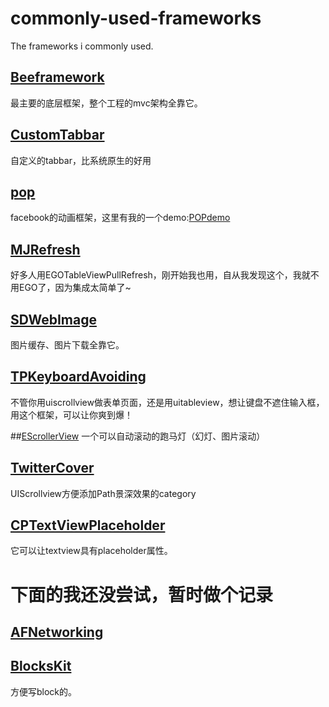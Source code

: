 # commonly-used-frameworks

The frameworks i commonly used.


## [Beeframework](https://github.com/gavinkwoe/BeeFramework)
最主要的底层框架，整个工程的mvc架构全靠它。

## [CustomTabbar](https://github.com/jxd001/CustomTabbar)
自定义的tabbar，比系统原生的好用

## [pop](https://github.com/facebook/pop)
facebook的动画框架，这里有我的一个demo:[POPdemo](https://github.com/jxd001/POPdemo)


## [MJRefresh](https://github.com/jxd001/MJRefresh-1)
好多人用EGOTableViewPullRefresh，刚开始我也用，自从我发现这个，我就不用EGO了，因为集成太简单了~

## [SDWebImage](https://github.com/rs/SDWebImage)
图片缓存、图片下载全靠它。

## [TPKeyboardAvoiding](https://github.com/michaeltyson/TPKeyboardAvoiding)
不管你用uiscrollview做表单页面，还是用uitableview，想让键盘不遮住输入框，用这个框架，可以让你爽到爆！

##[EScrollerView](https://github.com/jxd001/EScrollerView)
一个可以自动滚动的跑马灯（幻灯、图片滚动）

## [TwitterCover](https://github.com/jxd001/TwitterCover-1)
UIScrollview方便添加Path景深效果的category

## [CPTextViewPlaceholder](https://github.com/ultimateboro/CPTextViewPlaceholder)
它可以让textview具有placeholder属性。

# 下面的我还没尝试，暂时做个记录

## [AFNetworking](https://github.com/AFNetworking/AFNetworking)


## [BlocksKit](https://github.com/pandamonia/BlocksKit)
方便写block的。


